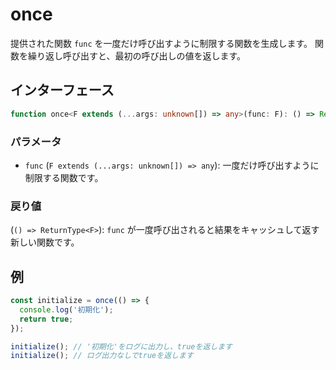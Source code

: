 # once

提供された関数 `func` を一度だけ呼び出すように制限する関数を生成します。
関数を繰り返し呼び出すと、最初の呼び出しの値を返します。

## インターフェース

```typescript
function once<F extends (...args: unknown[]) => any>(func: F): () => ReturnType<F>;
```

### パラメータ

- `func` (`F extends (...args: unknown[]) => any`): 一度だけ呼び出すように制限する関数です。

### 戻り値

(`() => ReturnType<F>`): `func` が一度呼び出されると結果をキャッシュして返す新しい関数です。

## 例

```typescript
const initialize = once(() => {
  console.log('初期化');
  return true;
});

initialize(); // '初期化'をログに出力し、trueを返します
initialize(); // ログ出力なしでtrueを返します
```
